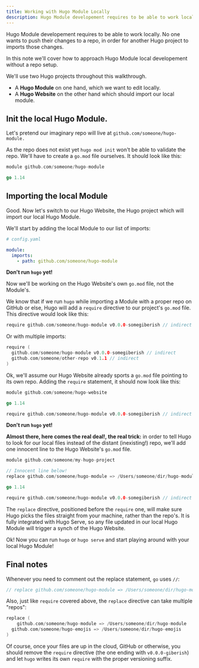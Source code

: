 ```yaml
---
title: Working with Hugo Module Locally
description: Hugo Module developement requires to be able to work locally. This walkthrough will cover how to setup a Module without a repo, import it in a project and start developing it!
---
```


Hugo Module developement requires to be able to work locally. No one wants to push their changes to a repo, in order for another Hugo project to imports those changes.

In this note we'll cover how to approach Hugo Module local developement without a repo setup.

We'll use two Hugo projects throughout this walkthrough.

- A __Hugo Module__ on one hand, which we want to edit locally.
- A __Hugo Website__ on the other hand which should import our local module.

## Init the local Hugo Module.
Let's pretend our imaginary repo will live at `github.com/someone/hugo-module.`

As the repo does not exist yet `hugo mod init` won't be able to validate the repo. 
We'll have to create a `go.mod` file ourselves. It should look like this:

```go
module github.com/someone/hugo-module

go 1.14
```


## Importing the local Module

Good. Now let's switch to our Hugo Website, the Hugo project which will import our local Hugo Module.

We'll start by adding the local Module to our list of imports:

```yaml
# config.yaml

module:
  imports:
    - path: github.com/someone/hugo-module
```

__Don't run `hugo` yet!__

Now we'll be working on the Hugo Website's own `go.mod` file, not the Module's.

We know that if we run `hugo` while importing a Module with a proper repo on GitHub or else, Hugo will add a `require` directive to our project's `go.mod` file. This directive would look like this:

```go
require github.com/someone/hugo-module v0.0.0-somegiberish // indirect
```

Or with multiple imports:

```go
require (
  github.com/someone/hugo-module v0.0.0-somegiberish // indirect
  github.com/someone/other-repo v0.1.1 // indirect
)
```

Ok, we'll assume our Hugo Website already sports a `go.mod` file pointing to its own repo. 
Adding the `require` statement, it should now look like this:
```go
module github.com/someone/hugo-website

go 1.14

require github.com/someone/hugo-module v0.0.0-somegiberish // indirect
```

__Don't run `hugo` yet!__

**Almost there, here comes the real deal!, the real trick:** in order to tell Hugo to look for our local files instead of the distant (inexisting!) repo, we'll add one innocent line to the Hugo Website's `go.mod` file.

```go
module github.com/someone/my-hugo-project

// Innocent line below!
replace github.com/someone/hugo-module => /Users/someone/dir/hugo-module

go 1.14

require github.com/someone/hugo-module v0.0.0-somegiberish // indirect
```

The `replace` directive, positioned before the `require` one, will make sure Hugo picks the files straight from your machine, rather than the repo's. It is fully integrated with Hugo Serve, so any file updated in our local Hugo Module will trigger a synch of the Hugo Website.

Ok! Now you can run `hugo` or `hugo serve` and start playing around with your local Hugo Module!

## Final notes

Whenever you need to comment out the replace statement, `go` uses `//`:

```go
// replace github.com/someone/hugo-module => /Users/someone/dir/hugo-module
```

Also, just like `require` covered above, the `replace` directive can take multiple "repos":

```go
replace (
	github.com/someone/hugo-module => /Users/someone/dir/hugo-module
  github.com/someone/hugo-emojis => /Users/someone/dir/hugo-emojis
)
```

Of course, once your files are up in the cloud, GitHub or otherwise, you should remove the `require` directive (the one ending with `v0.0.0-giberish`) and let `hugo` writes its own `require` with the proper versioning suffix.